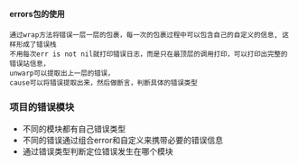 #### errors包的使用
```
通过wrap方法将错误一层一层的包裹，每一次的包裹过程中可以包含自己的自定义的信息, 这样形成了错误栈
不用每次err is not nil就打印错误日志，而是只在最顶层的调用打印，可以打印出完整的错误站信息，
unwarp可以提取出上一层的错误，
cause可以将错误提取出来，然后做断言，判断具体的错误类型
```

### 项目的错误模块
- 不同的模块都有自己错误类型
- 不同的错误通过组合error和自定义来携带必要的错误信息
- 通过错误类型判断定位错误发生在哪个模块